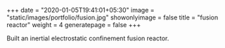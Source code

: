 +++
date = "2020-01-05T19:41:01+05:30"
image = "static/images/portfolio/fusion.jpg"
showonlyimage = false
title = "fusion reactor"
weight = 4
generatepage = false
+++

Built an inertial electrostatic confinement fusion reactor.
